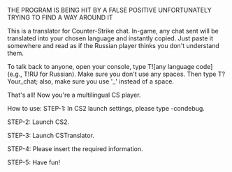 THE PROGRAM IS BEING HIT BY A FALSE POSITIVE UNFORTUNATELY TRYING TO FIND A WAY AROUND IT

This is a translator for Counter-Strike chat. In-game, any chat sent will be translated into your chosen language and instantly copied. Just paste it somewhere and read as if the Russian player thinks you don't understand them.

To talk back to anyone, open your console, type T![any language code] (e.g., T!RU for Russian). Make sure you don't use any spaces. Then type T?Your_chat; also, make sure you use '_' instead of a space.

That's all! Now you're a multilingual CS player.

How to use:
STEP-1: In CS2 launch settings, please type -condebug.

STEP-2: Launch CS2.

STEP-3: Launch CSTranslator.

STEP-4: Please insert the required information.

STEP-5: Have fun!
